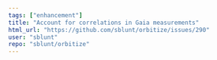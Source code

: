 ```yaml
---
tags: ["enhancement"]
title: "Account for correlations in Gaia measurements"
html_url: "https://github.com/sblunt/orbitize/issues/290"
user: "sblunt"
repo: "sblunt/orbitize"
---
```


